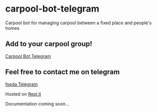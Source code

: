 # carpool-bot-telegram
Carpool bot for managing carpool between a fixed place and people's homes

## Add to your carpool group!
[Carpool Bot Telegram](https://t.me/CaronaNitBot)

## Feel free to contact me on telegram
[fseda Telegram](https://t.me/felipeseda)

Hosted on [Repl.it](https://Replit.com)

Documentation coming soon...
